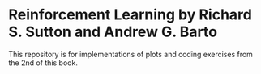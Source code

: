 # Reinforcement Learning by Richard S. Sutton and Andrew G. Barto
This repository is for implementations of plots and coding exercises from the 2nd of this book.
